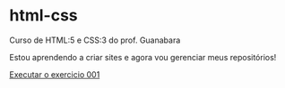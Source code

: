 # html-css
 Curso de HTML:5 e CSS:3 do prof. Guanabara

 Estou aprendendo a criar sites e agora vou gerenciar
 meus repositórios!

 <a href="https://christian405893.github.io/html-css/ecercicios/ex001.index.html">Executar o exercicio 001</a>
